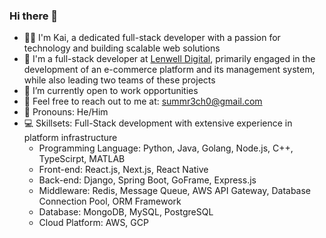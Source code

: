 ### Hi there 👋

- 👨‍💻 I'm Kai, a dedicated full-stack developer with a passion for technology and building scalable web solutions
- 🏢 I'm a full-stack developer at [Lenwell Digital](https://lenwellinternational.com/), primarily engaged in the development of an e-commerce platform and its management system, while also leading two teams of these projects
- 💼 I’m currently open to work opportunities
- 📧 Feel free to reach out to me at: summr3ch0@gmail.com
- 👨 Pronouns: He/Him
- 💻 Skillsets: Full-Stack development with extensive experience in platform infrastructure
  - Programming Language: Python, Java, Golang, Node.js, C++, TypeScirpt, MATLAB
  - Front-end: React.js, Next.js, React Native
  - Back-end: Django, Spring Boot, GoFrame, Express.js
  - Middleware: Redis, Message Queue, AWS API Gateway, Database Connection Pool, ORM Framework  
  - Database: MongoDB, MySQL, PostgreSQL
  - Cloud Platform: AWS, GCP
